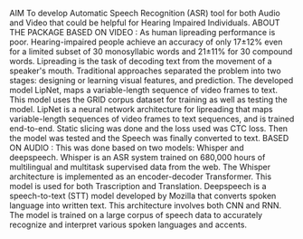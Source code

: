 AIM 
To develop Automatic Speech Recognition (ASR) tool for both Audio and Video that could be helpful for Hearing Impaired Individuals.
ABOUT THE PACKAGE
BASED ON VIDEO :
As human lipreading performance is poor. Hearing-impaired people achieve an accuracy of only 17±12% even for a limited subset of 30 monosyllabic words and 21±11% for 30 compound words. Lipreading is the task of decoding text from the movement of a speaker's mouth. Traditional approaches separated the problem into two stages: designing or learning visual features, and prediction. The developed model LipNet, maps a variable-length sequence of video frames to text. This model uses the GRID corpus dataset for training as well as testing the model. 
LipNet is a neural network architecture for lipreading that maps variable-length sequences of video frames to text sequences, and is trained end-to-end. Static slicing was done and the loss used was CTC loss. Then the model was tested and the Speech was finally converted to text.
BASED ON AUDIO :
This was done based on two models: Whisper and deepspeech. Whisper is an ASR  system trained on 680,000 hours of multilingual and multitask supervised data from the web. The Whisper architecture is implemented as an encoder-decoder Transformer. This model is used for both Trascription and Translation. Deepspeech is a speech-to-text (STT) model developed by Mozilla that converts spoken language into written text. This architecture involves both CNN and RNN. The model is trained on a large corpus of speech data to accurately recognize and interpret various spoken languages and accents.
